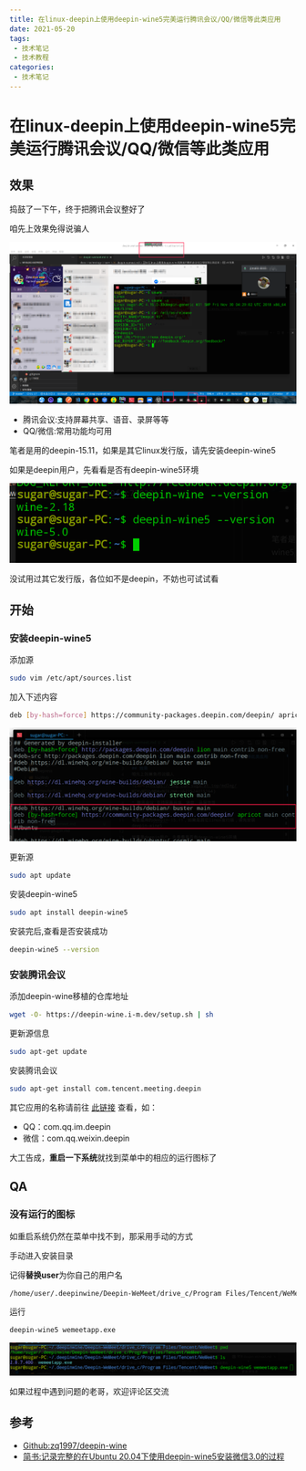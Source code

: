 ```yaml
---
title: 在linux-deepin上使用deepin-wine5完美运行腾讯会议/QQ/微信等此类应用
date: 2021-05-20
tags:
 - 技术笔记
 - 技术教程
categories:
 - 技术笔记
---
```

# 在linux-deepin上使用deepin-wine5完美运行腾讯会议/QQ/微信等此类应用

## 效果
捣鼓了一下午，终于把腾讯会议整好了

咱先上效果免得说骗人

![图片](./deepin-wemeet/MTYyMTUyNDAxNTE2NA==621524015164.png?s1=https%3A//img.cdn.sugarat.top/mdImg/MTYyMTUyNDAxNTE2NA%3D%3D621524015164)

* 腾讯会议:支持屏幕共享、语音、录屏等等
* QQ/微信:常用功能均可用

笔者是用的deepin-15.11，如果是其它linux发行版，请先安装deepin-wine5

如果是deepin用户，先看看是否有deepin-wine5环境

![图片](./deepin-wemeet/MTYyMTUyNDI0Mzk1NA==621524243954.png?s1=https%3A//img.cdn.sugarat.top/mdImg/MTYyMTUyNDI0Mzk1NA%3D%3D621524243954)


没试用过其它发行版，各位如不是deepin，不妨也可试试看
## 开始
### 安装deepin-wine5
添加源
```sh
sudo vim /etc/apt/sources.list
```

加入下述内容

```sh
deb [by-hash=force] https://community-packages.deepin.com/deepin/ apricot main contrib non-free
```

![图片](./deepin-wemeet/MTYyMTUyNDQyODMyMA==621524428320.png?s1=https%3A//img.cdn.sugarat.top/mdImg/MTYyMTUyNDQyODMyMA%3D%3D621524428320)

更新源
```sh
sudo apt update
```

安装deepin-wine5
```sh
sudo apt install deepin-wine5
```

安装完后,查看是否安装成功
```sh
deepin-wine5 --version
```

### 安装腾讯会议
添加deepin-wine移植的仓库地址
```sh
wget -O- https://deepin-wine.i-m.dev/setup.sh | sh
```

更新源信息
```sh
sudo apt-get update
```

安装腾讯会议
```sh
sudo apt-get install com.tencent.meeting.deepin
```

其它应用的名称请前往 [此链接](https://deepin-wine.i-m.dev/) 查看，如：
* QQ：com.qq.im.deepin
* 微信：com.qq.weixin.deepin

大工告成，**重启一下系统**就找到菜单中的相应的运行图标了

## QA
### 没有运行的图标
如重启系统仍然在菜单中找不到，那采用手动的方式

手动进入安装目录

记得**替换user**为你自己的用户名
```sh
/home/user/.deepinwine/Deepin-WeMeet/drive_c/Program Files/Tencent/WeMeet
```

运行
```sh
deepin-wine5 wemeetapp.exe
```

![图片](./deepin-wemeet/MTYyMTUyNTEzNTA3OA==621525135078.png?s1=https%3A//img.cdn.sugarat.top/mdImg/MTYyMTUyNTEzNTA3OA%3D%3D621525135078)


如果过程中遇到问题的老哥，欢迎评论区交流

## 参考
* [Github:zq1997/deepin-wine](https://github.com/zq1997/deepin-wine)
* [简书:记录完整的在Ubuntu 20.04下使用deepin-wine5安装微信3.0的过程](https://www.jianshu.com/p/6740f6c73033)

